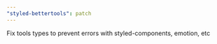 ```yaml
---
"styled-bettertools": patch
---
```


Fix tools types to prevent errors with styled-components, emotion, etc
